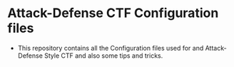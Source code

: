 # Attack-Defense CTF Configuration files 
- This repository contains all the Configuration files used for and Attack-Defense Style CTF and also some tips and tricks.


